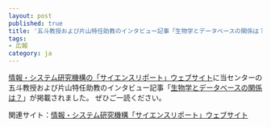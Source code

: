 ```yaml
---
layout: post
published: true
title: '五斗教授および片山特任助教のインタビュー記事「生物学とデータベースの関係は？」公開のお知らせ'
tags:
- 広報
category: ja
---
```


[情報・システム研究機構の「サイエンスリポート」ウェブサイト](https://sr.rois.ac.jp/index.html)に当センターの五斗教授および片山特任助教のインタビュー記事「[生物学とデータベースの関係は？](https://sr.rois.ac.jp/article/sr/010.html)」が掲載されました。
ぜひご一読ください。

関連サイト：[情報・システム研究機構「サイエンスリポート」ウェブサイト](https://sr.rois.ac.jp/index.html)